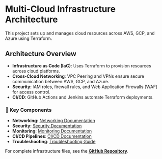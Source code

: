 # Multi-Cloud Infrastructure Architecture

This project sets up and manages cloud resources across AWS, GCP, and Azure using Terraform.

## **Architecture Overview**
- **Infrastructure as Code (IaC)**: Uses Terraform to provision resources across cloud platforms.
- **Cross-Cloud Networking**: VPC Peering and VPNs ensure secure communication between AWS, GCP, and Azure.
- **Security**: IAM roles, firewall rules, and Web Application Firewalls (WAF) for access control.
- **CI/CD**: GitHub Actions and Jenkins automate Terraform deployments.

### **📌 Key Components**
- **Networking**: [Networking Documentation](networking.md)
- **Security**: [Security Documentation](security.md)
- **Monitoring**: [Monitoring Documentation](monitoring.md)
- **CI/CD Pipelines**: [CI/CD Documentation](cicd.md)
- **Troubleshooting**: [Troubleshooting Guide](troubleshooting.md)

For complete infrastructure files, see the **[GitHub Repository](../README.md)**.

